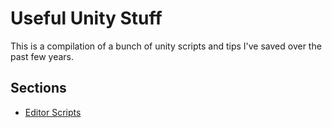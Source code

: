 # Useful Unity Stuff

This is a compilation of a bunch of unity scripts and tips I've saved over the past few years.

## Sections

  * [Editor Scripts](notes/editor.md)
